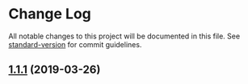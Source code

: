 # Change Log

All notable changes to this project will be documented in this file. See [standard-version](https://github.com/conventional-changelog/standard-version) for commit guidelines.

## [1.1.1](https://github.com/Cloudoki/openbank-container-manager/compare/v1.1.0...v1.1.1) (2019-03-26)
